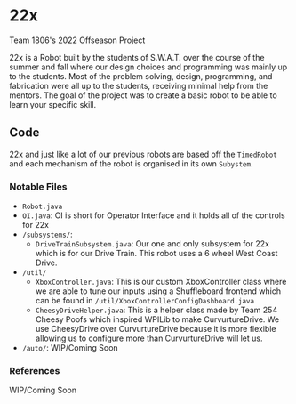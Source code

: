 # 22x
Team 1806's 2022 Offseason Project

22x is a Robot built by the students of S.W.A.T. over the course of the summer and fall where our design choices and programming was mainly up to the students. Most of the problem solving, design, programming, and fabrication were all up to the students, receiving minimal help from the mentors. The goal of the project was to create a basic robot to be able to learn your specific skill.

## Code
22x and just like a lot of our previous robots are based off the `TimedRobot` and each mechanism of the robot is organised in its own `Subystem`.

### Notable Files
  * `Robot.java`
  * `OI.java`: OI is short for Operator Interface and it holds all of the controls for 22x
  * `/subsystems/`:
    * `DriveTrainSubsystem.java`: Our one and only subsystem for 22x which is for our Drive Train. This robot uses a 6 wheel West Coast Drive.
  * `/util/`
    * `XboxController.java`: This is our custom XboxController class where we are able to tune our inputs using a Shuffleboard frontend which can be found in `/util/XboxControllerConfigDashboard.java`
    * `CheesyDriveHelper.java`: This is a helper class made by Team 254 Cheesy Poofs which inspired WPILib to make CurvurtureDrive. We use CheesyDrive over CurvurtureDrive because it is more flexible allowing us to configure more than CurvurtureDrive will let us.
  * `/auto/`: WIP/Coming Soon
 
### References
WIP/Coming Soon
